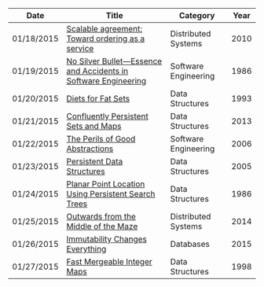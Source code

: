 | Date       | Title         | Category  | Year  |
| ---------- |---------------| ----------|-------|
| 01/18/2015 | [Scalable agreement: Toward ordering as a service](https://www.usenix.org/legacy/event/hotdep10/tech/full_papers/Kapritsos.pdf) | Distributed Systems | 2010
| 01/19/2015 | [No Silver Bullet—Essence and Accidents in Software Engineering](http://worrydream.com/refs/Brooks-NoSilverBullet.pdf) | Software Engineering | 1986
| 01/20/2015 | [Diets for Fat Sets](http://web.engr.oregonstate.edu/~erwig/papers/Diet_JFP98.pdf) | Data Structures | 1993
| 01/21/2015 | [Confluently Persistent Sets and Maps](http://arxiv.org/pdf/1301.3388v1.pdf) | Data Structures | 2013
| 01/22/2015 | [The Perils of Good Abstractions](http://www.addsimplicity.com/adding_simplicity_an_engi/2006/12/the_perils_of_g.html) | Software Engineering | 2006
| 01/23/2015 | [Persistent Data Structures](http://ocw.mit.edu/courses/electrical-engineering-and-computer-science/6-854j-advanced-algorithms-fall-2005/lecture-notes/persistent.pdf) | Data Structures | 2005
| 01/24/2015 | [Planar Point Location Using Persistent Search Trees](http://www.link.cs.cmu.edu/15859-f07/papers/point-location.pdf) | Data Structures | 1986
| 01/25/2015 | [Outwards from the Middle of the Maze](http://youtu.be/ggCffvKEJmQ) | Distributed Systems | 2014
| 01/26/2015 | [Immutability Changes Everything](http://www.cidrdb.org/cidr2015/Papers/CIDR15_Paper16.pdf) | Databases | 2015
| 01/27/2015 | [Fast Mergeable Integer Maps](http://ittc.ku.edu/~andygill/papers/IntMap98.pdf) | Data Structures | 1998
